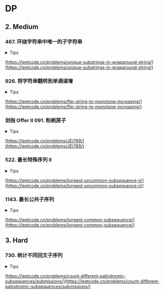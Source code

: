 # DP

## 2. Medium

### 467. 环绕字符串中唯一的子字符串

<details>
<summary>Tips</summary>

1. 子串问题优先考虑dp[i]以第i个字母结尾的dp,或者是滑动窗口
2. dp[i]为第i个字母结尾的最长子串长度
3. dp[cs[i]-'a'] = cs[i] - cs[i-1] == 1 ? Math.max(dp[cs[i] - 'a'], length) : 1
4. dp[cs[0]-'a'] = 1

</details>

[https://leetcode.cn/problems/unique-substrings-in-wraparound-string/](https://leetcode.cn/problems/unique-substrings-in-wraparound-string/)

### 926. 将字符串翻转到单调递增

<details>
<summary>Tips</summary>

1. 如果字符s0到i-1是单调的,则翻转/不翻转i的位置后也会保持单调
2. dp[i][0]和dp[i][1]表示让i位置字符是0或1的最小翻转次数
3. 0的话要求前面也得是0
4. dp[i][0] = dp[i-1][0] + s[i] == 1 ? 1 : 0
5. 1的话前面可以是0/1,所以取最小值
6. dp[i][1] = min(dp[i-1][0],dp[i-1][1]) + s[i] == 0 ? 1 : 0

</details>

[https://leetcode.cn/problems/flip-string-to-monotone-increasing/](https://leetcode.cn/problems/flip-string-to-monotone-increasing/)

### 剑指 Offer II 091. 粉刷房子

<details>
<summary>Tips</summary>

1. 第i个位置用3种颜色的最小cost,`int[][] dp = new int[costs.length][3];`
2. 分别计算各种颜色的最小值=前面2种的最小值+当前这种颜色的cost,
3. ```java
   dp[i][0] = Math.min(dp[i - 1][1], dp[i - 1][2]) + costs[i][0];
   dp[i][1] = Math.min(dp[i - 1][0], dp[i - 1][2]) + costs[i][1];
   dp[i][2] = Math.min(dp[i - 1][0], dp[i - 1][1]) + costs[i][2];
   ```
4. 最后比较最后位置3种的最小值即可

</details>

[https://leetcode.cn/problems/JEj789/](https://leetcode.cn/problems/JEj789/)

### 522. 最长特殊序列 II

<details>
<summary>Tips</summary>

1. 参考1143的找最长子串的做法
2. 目的就是判断每个子串是否是其他字符串的子串,是的话就不是答案

</details>

[https://leetcode.cn/problems/longest-uncommon-subsequence-ii/](https://leetcode.cn/problems/longest-uncommon-subsequence-ii/)

### 1143. 最长公共子序列

<details>
<summary>Tips</summary>

1. dp[i][j]代表text1的前i个字符中和text2的前j个字符中的最长公共子串
2. 追加一个空格后就有了初始值第一行第一列为1(因为有了相同的" ")
3. 如果当前字符相等则=前一个+1,否则取前面的最大值

</details>


[https://leetcode.cn/problems/longest-common-subsequence/](https://leetcode.cn/problems/longest-common-subsequence/)

## 3. Hard

### 730. 统计不同回文子序列

<details>
<summary>Tips</summary>

1. dp[x][i][j]表示以字符x开头下标i到j的回文串的长度,根据i和j位置的字符是否相等有4中情况
    1. 如果i和j位置的字符是c
        1. 那么i+1,j-1位置的回文串在首尾都加上x还是回文串,并且会新增加x和xx2个回文串
    2. j是c,那么就等于i+1到j的回文串数量
    3. i是c,那么就等于i到j-1的回文串数量
    4. 都不是,那就i+1到j-1

</details>


[https://leetcode.cn/problems/count-different-palindromic-subsequences/submissions/](https://leetcode.cn/problems/count-different-palindromic-subsequences/submissions/)